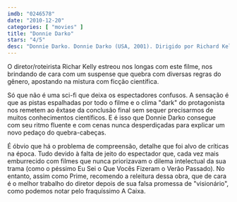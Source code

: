 ```yaml
---
imdb: "0246578"
date: "2010-12-20"
categories: [ "movies" ]
title: "Donnie Darko"
stars: "4/5"
desc: "Donnie Darko. Donnie Darko (USA, 2001). Dirigido por Richard Kelly. Escrito por Richard Kelly. Com Jake Gyllenhaal, Holmes Osborne, Maggie Gyllenhaal, Daveigh Chase, Mary McDonnell, James Duval, Arthur Taxier, Patrick Swayze, Mark Hoffman."
---
```

O diretor/roteirista Richar Kelly estreou nos longas com este filme, nos brindando de cara com um suspense que quebra com diversas regras do gênero, apostando na mistura com ficção científica.

Só que não é uma sci-fi que deixa os espectadores confusos. A sensação é que as pistas espalhadas por todo o filme e o clima "dark" do protagonista nos remetem ao êxtase da conclusão final sem sequer precisarmos de muitos conhecimentos científicos. E é isso que Donnie Darko consegue com seu ritmo fluente e com cenas nunca desperdiçadas para explicar um novo pedaço do quebra-cabeças.

É óbvio que há o problema de compreensão, detalhe que foi alvo de críticas na época. Tudo devido à falta de jeito do espectador que, cada vez mais emburrecido com filmes que nunca priorizavam o dilema intelectual da sua trama (como o péssimo Eu Sei o Que Vocês Fizeram o Verão Passado). No entanto, assim como Prime, recomendo a releitura dessa obra, que de cara é o melhor trabalho do diretor depois de sua falsa promessa de "visionário", como podemos notar pelo fraquíssimo A Caixa.

